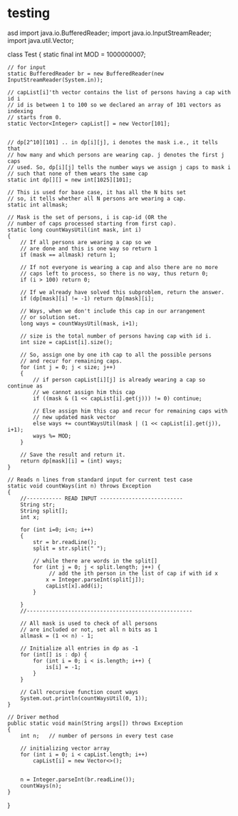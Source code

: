 # testing
asd
import java.io.BufferedReader; 
import java.io.InputStreamReader; 
import java.util.Vector; 
  
class Test 
{ 
    static final int MOD = 1000000007; 
      
    // for input 
    static BufferedReader br = new BufferedReader(new InputStreamReader(System.in)); 
      
    // capList[i]'th vector contains the list of persons having a cap with id i 
    // id is between 1 to 100 so we declared an array of 101 vectors as indexing 
    // starts from 0. 
    static Vector<Integer> capList[] = new Vector[101]; 
      
       
    // dp[2^10][101] .. in dp[i][j], i denotes the mask i.e., it tells that 
    // how many and which persons are wearing cap. j denotes the first j caps 
    // used. So, dp[i][j] tells the number ways we assign j caps to mask i 
    // such that none of them wears the same cap 
    static int dp[][] = new int[1025][101]; 
       
    // This is used for base case, it has all the N bits set 
    // so, it tells whether all N persons are wearing a cap. 
    static int allmask; 
       
    // Mask is the set of persons, i is cap-id (OR the  
    // number of caps processed starting from first cap). 
    static long countWaysUtil(int mask, int i) 
    { 
        // If all persons are wearing a cap so we 
        // are done and this is one way so return 1 
        if (mask == allmask) return 1; 
       
        // If not everyone is wearing a cap and also there are no more 
        // caps left to process, so there is no way, thus return 0; 
        if (i > 100) return 0; 
       
        // If we already have solved this subproblem, return the answer. 
        if (dp[mask][i] != -1) return dp[mask][i]; 
       
        // Ways, when we don't include this cap in our arrangement 
        // or solution set. 
        long ways = countWaysUtil(mask, i+1); 
       
        // size is the total number of persons having cap with id i. 
        int size = capList[i].size(); 
       
        // So, assign one by one ith cap to all the possible persons 
        // and recur for remaining caps. 
        for (int j = 0; j < size; j++) 
        { 
            // if person capList[i][j] is already wearing a cap so continue as 
            // we cannot assign him this cap 
            if ((mask & (1 << capList[i].get(j))) != 0) continue; 
       
            // Else assign him this cap and recur for remaining caps with 
            // new updated mask vector 
            else ways += countWaysUtil(mask | (1 << capList[i].get(j)), i+1); 
            ways %= MOD; 
        } 
       
        // Save the result and return it. 
        return dp[mask][i] = (int) ways; 
    } 
       
    // Reads n lines from standard input for current test case 
    static void countWays(int n) throws Exception 
    { 
        //----------- READ INPUT -------------------------- 
        String str; 
        String split[]; 
        int x; 
                
        for (int i=0; i<n; i++) 
        { 
            str = br.readLine(); 
            split = str.split(" "); 
            
            // while there are words in the split[] 
            for (int j = 0; j < split.length; j++) { 
                 // add the ith person in the list of cap if with id x 
                x = Integer.parseInt(split[j]); 
                capList[x].add(i); 
            } 
            
        } 
        //---------------------------------------------------- 
       
        // All mask is used to check of all persons 
        // are included or not, set all n bits as 1 
        allmask = (1 << n) - 1; 
       
        // Initialize all entries in dp as -1 
        for (int[] is : dp) { 
            for (int i = 0; i < is.length; i++) { 
                is[i] = -1; 
            } 
        } 
       
        // Call recursive function count ways 
        System.out.println(countWaysUtil(0, 1)); 
    } 
  
    // Driver method 
    public static void main(String args[]) throws Exception 
    { 
        int n;   // number of persons in every test case 
          
        // initializing vector array 
        for (int i = 0; i < capList.length; i++) 
            capList[i] = new Vector<>(); 
          
          
        n = Integer.parseInt(br.readLine()); 
        countWays(n); 
    } 
}
